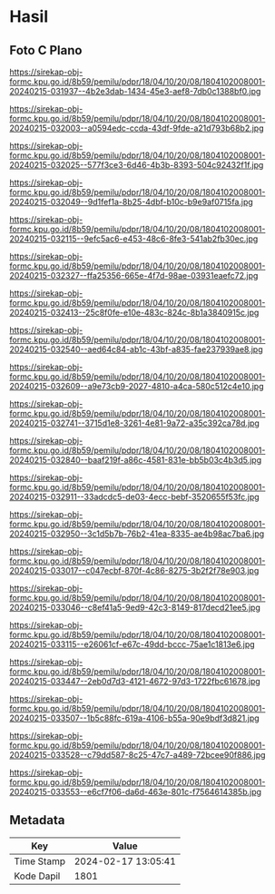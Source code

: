 # Hasil

## Foto C Plano

https://sirekap-obj-formc.kpu.go.id/8b59/pemilu/pdpr/18/04/10/20/08/1804102008001-20240215-031937--4b2e3dab-1434-45e3-aef8-7db0c1388bf0.jpg

https://sirekap-obj-formc.kpu.go.id/8b59/pemilu/pdpr/18/04/10/20/08/1804102008001-20240215-032003--a0594edc-ccda-43df-9fde-a21d793b68b2.jpg

https://sirekap-obj-formc.kpu.go.id/8b59/pemilu/pdpr/18/04/10/20/08/1804102008001-20240215-032025--577f3ce3-6d46-4b3b-8393-504c92432f1f.jpg

https://sirekap-obj-formc.kpu.go.id/8b59/pemilu/pdpr/18/04/10/20/08/1804102008001-20240215-032049--9d1fef1a-8b25-4dbf-b10c-b9e9af0715fa.jpg

https://sirekap-obj-formc.kpu.go.id/8b59/pemilu/pdpr/18/04/10/20/08/1804102008001-20240215-032115--9efc5ac6-e453-48c6-8fe3-541ab2fb30ec.jpg

https://sirekap-obj-formc.kpu.go.id/8b59/pemilu/pdpr/18/04/10/20/08/1804102008001-20240215-032327--ffa25356-665e-4f7d-98ae-03931eaefc72.jpg

https://sirekap-obj-formc.kpu.go.id/8b59/pemilu/pdpr/18/04/10/20/08/1804102008001-20240215-032413--25c8f0fe-e10e-483c-824c-8b1a3840915c.jpg

https://sirekap-obj-formc.kpu.go.id/8b59/pemilu/pdpr/18/04/10/20/08/1804102008001-20240215-032540--aed64c84-ab1c-43bf-a835-fae237939ae8.jpg

https://sirekap-obj-formc.kpu.go.id/8b59/pemilu/pdpr/18/04/10/20/08/1804102008001-20240215-032609--a9e73cb9-2027-4810-a4ca-580c512c4e10.jpg

https://sirekap-obj-formc.kpu.go.id/8b59/pemilu/pdpr/18/04/10/20/08/1804102008001-20240215-032741--3715d1e8-3261-4e81-9a72-a35c392ca78d.jpg

https://sirekap-obj-formc.kpu.go.id/8b59/pemilu/pdpr/18/04/10/20/08/1804102008001-20240215-032840--baaf219f-a86c-4581-831e-bb5b03c4b3d5.jpg

https://sirekap-obj-formc.kpu.go.id/8b59/pemilu/pdpr/18/04/10/20/08/1804102008001-20240215-032911--33adcdc5-de03-4ecc-bebf-3520655f53fc.jpg

https://sirekap-obj-formc.kpu.go.id/8b59/pemilu/pdpr/18/04/10/20/08/1804102008001-20240215-032950--3c1d5b7b-76b2-41ea-8335-ae4b98ac7ba6.jpg

https://sirekap-obj-formc.kpu.go.id/8b59/pemilu/pdpr/18/04/10/20/08/1804102008001-20240215-033017--c047ecbf-870f-4c86-8275-3b2f2f78e903.jpg

https://sirekap-obj-formc.kpu.go.id/8b59/pemilu/pdpr/18/04/10/20/08/1804102008001-20240215-033046--c8ef41a5-9ed9-42c3-8149-817decd21ee5.jpg

https://sirekap-obj-formc.kpu.go.id/8b59/pemilu/pdpr/18/04/10/20/08/1804102008001-20240215-033115--e26061cf-e67c-49dd-bccc-75ae1c1813e6.jpg

https://sirekap-obj-formc.kpu.go.id/8b59/pemilu/pdpr/18/04/10/20/08/1804102008001-20240215-033447--2eb0d7d3-4121-4672-97d3-1722fbc61678.jpg

https://sirekap-obj-formc.kpu.go.id/8b59/pemilu/pdpr/18/04/10/20/08/1804102008001-20240215-033507--1b5c88fc-619a-4106-b55a-90e9bdf3d821.jpg

https://sirekap-obj-formc.kpu.go.id/8b59/pemilu/pdpr/18/04/10/20/08/1804102008001-20240215-033528--c79dd587-8c25-47c7-a489-72bcee90f886.jpg

https://sirekap-obj-formc.kpu.go.id/8b59/pemilu/pdpr/18/04/10/20/08/1804102008001-20240215-033553--e6cf7f06-da6d-463e-801c-f7564614385b.jpg


## Metadata

| Key        | Value               |
| ---------- | ------------------- |
| Time Stamp | 2024-02-17 13:05:41 |
| Kode Dapil | 1801                |




